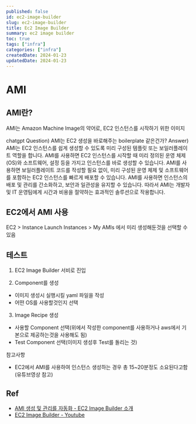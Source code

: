 ```yaml
---
published: false
id: ec2-image-builder
slug: ec2-image-builder
title: Ec2 Image Builder
summary: ec2 image builder
toc: true
tags: ["infra"]
categories: ["infra"]
createdDate: 2024-01-23
updatedDate: 2024-01-23
---
```


# AMI

## AMI란?

AMI는 Amazon Machine Image의 약어로, EC2 인스턴스를 시작하기 위한 이미지

chatgpt
Question) AMI는 EC2 생성을 바로해주는 boilerplate 같은건가?
Answer)
AMI는 EC2 인스턴스를 쉽게 생성할 수 있도록 미리 구성된 템플릿 또는 보일러플레이트 역할을 합니다.
AMI를 사용하면 EC2 인스턴스를 시작할 때 미리 정의된 운영 체제(OS)와 소프트웨어, 설정 등을 가지고 인스턴스를 바로 생성할 수 있습니다.
AMI를 사용하면 보일러플레이트 코드를 작성할 필요 없이,
미리 구성된 운영 체제 및 소프트웨어를 포함하는 EC2 인스턴스를 빠르게 배포할 수 있습니다.
AMI를 사용하면 인스턴스의 배포 및 관리를 간소화하고, 보안과 일관성을 유지할 수 있습니다.
따라서 AMI는 개발자 및 IT 운영팀에게 시간과 비용을 절약하는 효과적인 솔루션으로 작용합니다.

## EC2에서 AMI 사용

EC2 > Instance Launch Instances > My AMIs 에서 미리 생성해둔것을 선택할 수 있음

## 테스트

1. EC2 Image Builder 서비로 진입

2. Component를 생성

- 이미지 생성시 실행시킬 yaml 파일을 작성
- 어떤 OS를 사용할것인지 선택

3. Image Recipe 생성

- 사용할 Component 선택(위에서 작성한 component를 사용하거나 aws에서 기본으로 제공하는것을 사용해도 됨)
- Test Component 선택(이미지 생성후 Test를 돌리는 것)

참고사항

- EC2에서 AMI를 사용하여 인스턴스 생성하는 경우 총 15~20분정도 소요된다고함 (유튜브영상 참고)

## Ref

- [AMI 생성 및 관리를 자동화 - EC2 Image Builder 소개](https://www.wisen.co.kr/pages/blog/blog-detail.html?idx=11975)
- [EC2 Image Builder - Youtube](https://www.youtube.com/watch?v=S1eUw8ztAm8)
